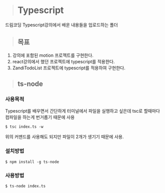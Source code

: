 
> # Typescript
  드림코딩 Typescript강의에서 배운 내용들을 업로드하는 폴더
  
> ## 목표
1. 강의에 포함된 motion 프로젝트를 구현한다.
2. react강의에서 했던 프로젝트에 typescript를 적용한다.
3. ZandiTodoList 프로젝트에 typescript를 적용하여 구현한다.

> ## ts-node

### 사용목적
Typescript를 배우면서 간단하게 터미널에서 파일을 실행하고 싶은데
tsc로 할때마다 컴파일을 하는게 번거롭기 때문에 사용
```
$ tsc index.ts -w 
```
위의 커맨드를 사용해도 되지만 파일이 2개가 생기기 때문에 사용.

### 설치방법
```
$ npm install -g ts-node
```

### 사용방법
```
$ ts-node index.ts
```